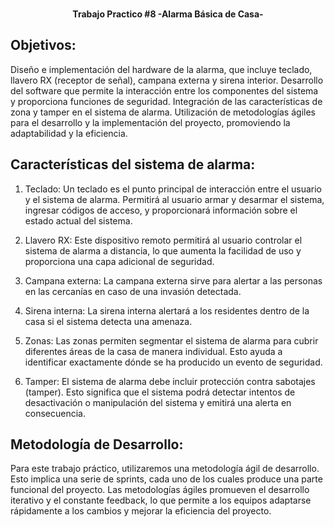 ### <h4 align="center"> Trabajo Practico #8 -Alarma Básica de Casa- </h4>

## 	Objetivos:

Diseño e implementación del hardware de la alarma, que incluye teclado, llavero RX (receptor de señal), campana externa y sirena interior.
Desarrollo del software que permite la interacción entre los componentes del sistema y proporciona funciones de seguridad.
Integración de las características de zona y tamper en el sistema de alarma.
Utilización de metodologías ágiles para el desarrollo y la implementación del proyecto, promoviendo la adaptabilidad y la eficiencia.

## 	Características del sistema de alarma:

1.	Teclado: Un teclado es el punto principal de interacción entre el usuario y el sistema de alarma. Permitirá al usuario armar y desarmar el sistema, ingresar códigos de acceso, y proporcionará información sobre el estado actual del sistema.

2.	Llavero RX: Este dispositivo remoto permitirá al usuario controlar el sistema de alarma a distancia, lo que aumenta la facilidad de uso y proporciona una capa adicional de seguridad.

3.	Campana externa: La campana externa sirve para alertar a las personas en las cercanías en caso de una invasión detectada.

4.	Sirena interna: La sirena interna alertará a los residentes dentro de la casa si el sistema detecta una amenaza.

5.	Zonas: Las zonas permiten segmentar el sistema de alarma para cubrir diferentes áreas de la casa de manera individual. Esto ayuda a identificar exactamente dónde se ha producido un evento de seguridad.

6.	Tamper: El sistema de alarma debe incluir protección contra sabotajes (tamper). Esto significa que el sistema podrá detectar intentos de desactivación o manipulación del sistema y emitirá una alerta en consecuencia.


## 	Metodología de Desarrollo:

Para este trabajo práctico, utilizaremos una metodología ágil de desarrollo. Esto
implica una serie de sprints, cada uno de los cuales produce una parte funcional del
proyecto. Las metodologías ágiles promueven el desarrollo iterativo y el constante
feedback, lo que permite a los equipos adaptarse rápidamente a los cambios y
mejorar la eficiencia del proyecto.
